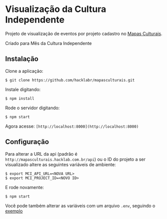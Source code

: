 # Visualização da Cultura Independente

Projeto de visualização de eventos por projeto cadastro no [Mapas Culturais](https://github.com/hacklabr/mapasculturais).

Criado para Mês da Cultura Independente

## Instalação

Clone a aplicação:

```
$ git clone https://github.com/hacklabr/mapasculturais.git
```

Instale digitando:

```
$ npm install
```

Rode o servidor digitando:

```
$ npm start
```

Agora acesse: `[http://localhost:8000](http://localhost:8000)`

## Configuração

Para alterar a URL da api (padrão é `http://mapasculturais.hacklab.com.br/api`) ou o ID do projeto a ser visualizado altere as seguintes variáveis de ambiente:

```
$ export MCI_API_URL=<NOVA URL>
$ export MCI_PROJECT_ID=<NOVO ID>
```

E rode novamente:

```
$ npm start
```

Você pode também alterar as variáveis com um arquivo `.env`, seguindo o [exemplo](https://github.com/miguelpeixe/mci/blob/master/.env.example)